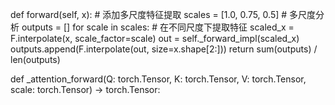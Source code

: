 def forward(self, x):
    # 添加多尺度特征提取
    scales = [1.0, 0.75, 0.5]  # 多尺度分析
    outputs = []
    for scale in scales:
        # 在不同尺度下提取特征
        scaled_x = F.interpolate(x, scale_factor=scale)
        out = self._forward_impl(scaled_x)
        outputs.append(F.interpolate(out, size=x.shape[2:]))
    return sum(outputs) / len(outputs)

def _attention_forward(Q: torch.Tensor, K: torch.Tensor, V: torch.Tensor, scale: torch.Tensor) -> torch.Tensor: 